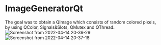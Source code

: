 # ImageGeneratorQt
The goal was to obtain a QImage which consists of random colored pixels, by using QColor, Signals&Slots, QMutex and QThread.
![Screenshot from 2022-04-14 20-36-29](https://user-images.githubusercontent.com/79419141/163443508-de6d7195-9f4b-4ea4-a916-31c80f1f4539.png)
![Screenshot from 2022-04-14 20-37-18](https://user-images.githubusercontent.com/79419141/163443525-f6bae41b-44e9-4647-a547-aec3e8bd69a9.png)

